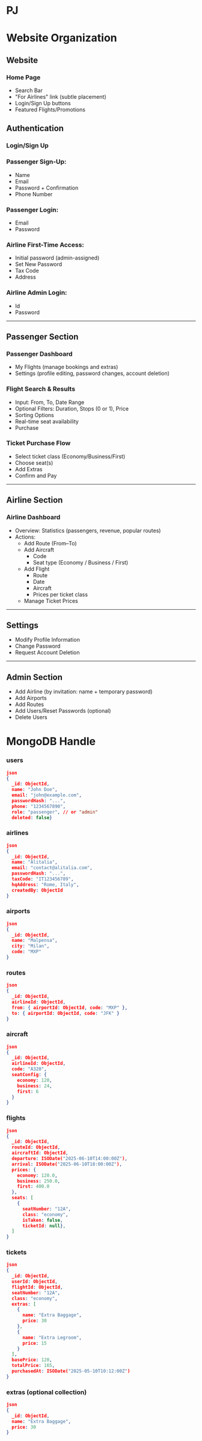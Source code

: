 # PJ

# Website Organization

## Website

### Home Page

- Search Bar
- "For Airlines" link (subtle placement)
- Login/Sign Up buttons
- Featured Flights/Promotions

## Authentication

### Login/Sign Up

### Passenger Sign-Up:

- Name
- Email
- Password + Confirmation
- Phone Number

### Passenger Login:

- Email
- Password

### Airline First-Time Access:

- Initial password (admin-assigned)
- Set New Password
- Tax Code
- Address

### Airline Admin Login:

- Id
- Password

---

## Passenger Section

### Passenger Dashboard

- My Flights (manage bookings and extras)
- Settings (profile editing, password changes, account deletion)

### Flight Search & Results

- Input: From, To, Date Range
- Optional Filters: Duration, Stops (0 or 1), Price
- Sorting Options
- Real-time seat availability
- Purchase

### Ticket Purchase Flow

- Select ticket class (Economy/Business/First)
- Choose seat(s)
- Add Extras
- Confirm and Pay

---

## Airline Section

### Airline Dashboard

- Overview: Statistics (passengers, revenue, popular routes)
- Actions:
    - Add Route (From–To)
    - Add Aircraft
        - Code
        - Seat type (Economy / Business / First)
    - Add Flight
        - Route
        - Date
        - Aircraft
        - Prices per ticket class
    - Manage Ticket Prices

---

## Settings

- Modify Profile Information
- Change Password
- Request Account Deletion

---

## Admin Section

- Add Airline (by invitation: name + temporary password)
- Add Airports
- Add Routes
- Add Users/Reset Passwords (optional)
- Delete Users

# MongoDB Handle

### users

```json
json
{
  _id: ObjectId,
  name: "John Doe",
  email: "john@example.com",
  passwordHash: "...",
  phone: "1234567890",
  role: "passenger", // or "admin"
  deleted: false}
```

### airlines

```json
json
{
  _id: ObjectId,
  name: "Alitalia",
  email: "contact@alitalia.com",
  passwordHash: "...",
  taxCode: "IT123456789",
  hqAddress: "Rome, Italy",
  createdBy: ObjectId
}
```

### airports

```json
json
{
  _id: ObjectId,
  name: "Malpensa",
  city: "Milan",
  code: "MXP"
}
```

### routes

```json
json
{
  _id: ObjectId,
  airlineId: ObjectId,
  from: { airportId: ObjectId, code: "MXP" },
  to: { airportId: ObjectId, code: "JFK" }
}
```

### aircraft

```json
json
{
  _id: ObjectId,
  airlineId: ObjectId,
  code: "A320",
  seatConfig: {
    economy: 120,
    business: 24,
    first: 6
  }
}
```

### flights

```json
json
{
  _id: ObjectId,
  routeId: ObjectId,
  aircraftId: ObjectId,
  departure: ISODate("2025-06-10T14:00:00Z"),
  arrival: ISODate("2025-06-10T18:00:00Z"),
  prices: {
    economy: 120.0,
    business: 250.0,
    first: 400.0
  },
  seats: [
    {
      seatNumber: "12A",
      class: "economy",
      isTaken: false,
      ticketId: null},
  ]
}
```

### tickets

```json
json
{
  _id: ObjectId,
  userId: ObjectId,
  flightId: ObjectId,
  seatNumber: "12A",
  class: "economy",
  extras: [
    {
      name: "Extra Baggage",
      price: 30
    },
    {
      name: "Extra Legroom",
      price: 15
    }
  ],
  basePrice: 120,
  totalPrice: 165,
  purchasedAt: ISODate("2025-05-10T10:12:00Z")
}
```

### extras (optional collection)

```json
json
{
  _id: ObjectId,
  name: "Extra Baggage",
  price: 30
}
```